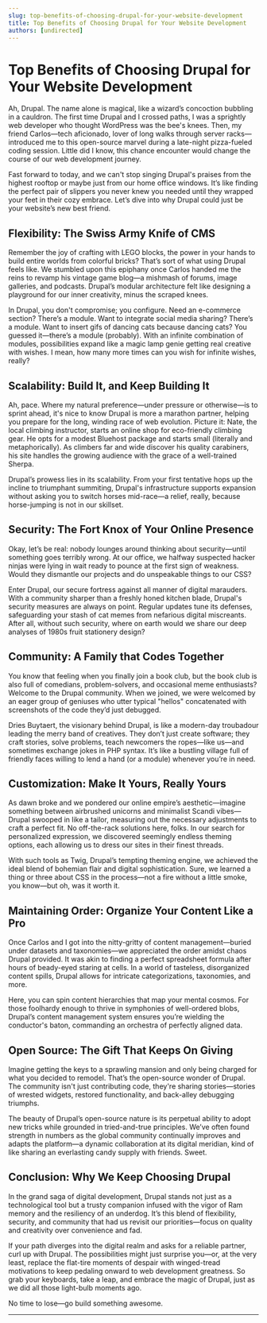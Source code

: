 ```yaml
---
slug: top-benefits-of-choosing-drupal-for-your-website-development
title: Top Benefits of Choosing Drupal for Your Website Development
authors: [undirected]
---
```



# Top Benefits of Choosing Drupal for Your Website Development

Ah, Drupal. The name alone is magical, like a wizard’s concoction bubbling in a cauldron. The first time Drupal and I crossed paths, I was a sprightly web developer who thought WordPress was the bee's knees. Then, my friend Carlos—tech aficionado, lover of long walks through server racks—introduced me to this open-source marvel during a late-night pizza-fueled coding session. Little did I know, this chance encounter would change the course of our web development journey.

Fast forward to today, and we can't stop singing Drupal's praises from the highest rooftop or maybe just from our home office windows. It’s like finding the perfect pair of slippers you never knew you needed until they wrapped your feet in their cozy embrace. Let’s dive into why Drupal could just be your website’s new best friend.

## Flexibility: The Swiss Army Knife of CMS

Remember the joy of crafting with LEGO blocks, the power in your hands to build entire worlds from colorful bricks? That’s sort of what using Drupal feels like. We stumbled upon this epiphany once Carlos handed me the reins to revamp his vintage game blog—a mishmash of forums, image galleries, and podcasts. Drupal’s modular architecture felt like designing a playground for our inner creativity, minus the scraped knees.

In Drupal, you don't compromise; you configure. Need an e-commerce section? There’s a module. Want to integrate social media sharing? There’s a module. Want to insert gifs of dancing cats because dancing cats? You guessed it—there’s a module (probably). With an infinite combination of modules, possibilities expand like a magic lamp genie getting real creative with wishes. I mean, how many more times can you wish for infinite wishes, really?

## Scalability: Build It, and Keep Building It

Ah, pace. Where my natural preference—under pressure or otherwise—is to sprint ahead, it's nice to know Drupal is more a marathon partner, helping you prepare for the long, winding race of web evolution. Picture it: Nate, the local climbing instructor, starts an online shop for eco-friendly climbing gear. He opts for a modest Bluehost package and starts small (literally and metaphorically). As climbers far and wide discover his quality carabiners, his site handles the growing audience with the grace of a well-trained Sherpa.

Drupal’s prowess lies in its scalability. From your first tentative hops up the incline to triumphant summiting, Drupal's infrastructure supports expansion without asking you to switch horses mid-race—a relief, really, because horse-jumping is not in our skillset.

## Security: The Fort Knox of Your Online Presence

Okay, let’s be real: nobody lounges around thinking about security—until something goes terribly wrong. At our office, we halfway suspected hacker ninjas were lying in wait ready to pounce at the first sign of weakness. Would they dismantle our projects and do unspeakable things to our CSS?

Enter Drupal, our secure fortress against all manner of digital marauders. With a community sharper than a freshly honed kitchen blade, Drupal's security measures are always on point. Regular updates tune its defenses, safeguarding your stash of cat memes from nefarious digital miscreants. After all, without such security, where on earth would we share our deep analyses of 1980s fruit stationery design?

## Community: A Family that Codes Together

You know that feeling when you finally join a book club, but the book club is also full of comedians, problem-solvers, and occasional meme enthusiasts? Welcome to the Drupal community. When we joined, we were welcomed by an eager group of geniuses who utter typical "hellos" concatenated with screenshots of the code they’d just debugged.

Dries Buytaert, the visionary behind Drupal, is like a modern-day troubadour leading the merry band of creatives. They don’t just create software; they craft stories, solve problems, teach newcomers the ropes—like us—and sometimes exchange jokes in PHP syntax. It’s like a bustling village full of friendly faces willing to lend a hand (or a module) whenever you’re in need.

## Customization: Make It Yours, Really Yours

As dawn broke and we pondered our online empire’s aesthetic—imagine something between airbrushed unicorns and minimalist Scandi vibes—Drupal swooped in like a tailor, measuring out the necessary adjustments to craft a perfect fit. No off-the-rack solutions here, folks. In our search for personalized expression, we discovered seemingly endless theming options, each allowing us to dress our sites in their finest threads.

With such tools as Twig, Drupal’s tempting theming engine, we achieved the ideal blend of bohemian flair and digital sophistication. Sure, we learned a thing or three about CSS in the process—not a fire without a little smoke, you know—but oh, was it worth it.

## Maintaining Order: Organize Your Content Like a Pro

Once Carlos and I got into the nitty-gritty of content management—buried under datasets and taxonomies—we appreciated the order amidst chaos Drupal provided. It was akin to finding a perfect spreadsheet formula after hours of beady-eyed staring at cells. In a world of tasteless, disorganized content spills, Drupal allows for intricate categorizations, taxonomies, and more.

Here, you can spin content hierarchies that map your mental cosmos. For those foolhardy enough to thrive in symphonies of well-ordered blobs, Drupal’s content management system ensures you’re wielding the conductor's baton, commanding an orchestra of perfectly aligned data.

## Open Source: The Gift That Keeps On Giving

Imagine getting the keys to a sprawling mansion and only being charged for what you decided to remodel. That’s the open-source wonder of Drupal. The community isn't just contributing code, they're sharing stories—stories of wrested widgets, restored functionality, and back-alley debugging triumphs.

The beauty of Drupal’s open-source nature is its perpetual ability to adopt new tricks while grounded in tried-and-true principles. We’ve often found strength in numbers as the global community continually improves and adapts the platform—a dynamic collaboration at its digital meridian, kind of like sharing an everlasting candy supply with friends. Sweet.

## Conclusion: Why We Keep Choosing Drupal

In the grand saga of digital development, Drupal stands not just as a technological tool but a trusty companion infused with the vigor of Ram memory and the resiliency of an underdog. It’s this blend of flexibility, security, and community that had us revisit our priorities—focus on quality and creativity over convenience and fad.

If your path diverges into the digital realm and asks for a reliable partner, curl up with Drupal. The possibilities might just surprise you—or, at the very least, replace the flat-tire moments of despair with winged-tread motivations to keep pedaling onward to web development greatness. So grab your keyboards, take a leap, and embrace the magic of Drupal, just as we did all those light-bulb moments ago.

No time to lose—go build something awesome.

---